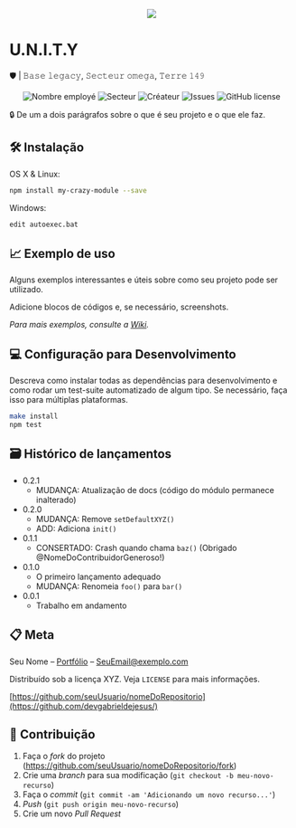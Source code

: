 <p align="center">
<img src="https://media.discordapp.net/attachments/807649015083958292/808782140116041769/Capture_decrans_20210209-203005.png?width=960&height=553">
</p>

# U.N.I.T.Y

🛡 | 𝙱𝚊𝚜𝚎 𝚕𝚎𝚐𝚊𝚌𝚢, 𝚂𝚎𝚌𝚝𝚎𝚞𝚛 𝚘𝚖𝚎𝚐𝚊, 𝚃𝚎𝚛𝚛𝚎 𝟷𝟺𝟿

<p align="center">
  <img alt="Nombre employé" src="https://img.shields.io/static/v1?label=Employés&message=8459&style=for-the-badge&color=4A90E2&labelColor=222222" />
     
   <img alt="Secteur" src="https://img.shields.io/static/v1?label=Secteur%20Protégée&message=48&style=for-the-badge&color=4A90E2&labelColor=222222" />

   <img alt="Créateur" src="https://img.shields.io/static/v1?label=Créateur&message=Xavier%20Preston&style=for-the-badge&color=4A90E2&labelColor=222222" />

   <img alt="Issues" src="https://img.shields.io/github/issues/devgabrieldejesus/readme-model?color=4A90E2&label=Missions%20Prévues&logo=3C424B&logoColor=3C424B&style=for-the-badge&labelColor=222222" />

   <img alt="GitHub license" src="https://img.shields.io/github/license/devgabrieldejesus/readme-model?color=4A90E2&label=LICENSE&logo=3C424B&logoColor=3C424B&style=for-the-badge&labelColor=222222" />

</p>

🔒 De um a dois parágrafos sobre o que é seu projeto e o que ele faz.

## 🛠 Instalação

OS X & Linux:

```sh
npm install my-crazy-module --save
```

Windows:

```sh
edit autoexec.bat
```

## 📈 Exemplo de uso

Alguns exemplos interessantes e úteis sobre como seu projeto pode ser utilizado.

Adicione blocos de códigos e, se necessário, screenshots.

_Para mais exemplos, consulte a [Wiki](wiki)._ 

## 💻 Configuração para Desenvolvimento

Descreva como instalar todas as dependências para desenvolvimento e como rodar um test-suite automatizado de algum tipo. Se necessário, faça isso para múltiplas plataformas.

```sh
make install
npm test
```

## 🗃 Histórico de lançamentos

* 0.2.1
    * MUDANÇA: Atualização de docs (código do módulo permanece inalterado)
* 0.2.0
    * MUDANÇA: Remove `setDefaultXYZ()`
    * ADD: Adiciona `init()`
* 0.1.1
    * CONSERTADO: Crash quando chama `baz()` (Obrigado @NomeDoContribuidorGeneroso!)
* 0.1.0
    * O primeiro lançamento adequado
    * MUDANÇA: Renomeia `foo()` para `bar()`
* 0.0.1
    * Trabalho em andamento

## 📋 Meta

Seu Nome – [Portfólio](https://www...) – SeuEmail@exemplo.com

Distribuído sob a licença XYZ. Veja `LICENSE` para mais informações.

[https://github.com/seuUsuario/nomeDoRepositorio](https://github.com/devgabrieldejesus/)

## 🚀 Contribuição

1. Faça o _fork_ do projeto (<https://github.com/seuUsuario/nomeDoRepositorio/fork>)
2. Crie uma _branch_ para sua modificação (`git checkout -b meu-novo-recurso`)
3. Faça o _commit_ (`git commit -am 'Adicionando um novo recurso...'`)
4. _Push_ (`git push origin meu-novo-recurso`)
5. Crie um novo _Pull Request_
